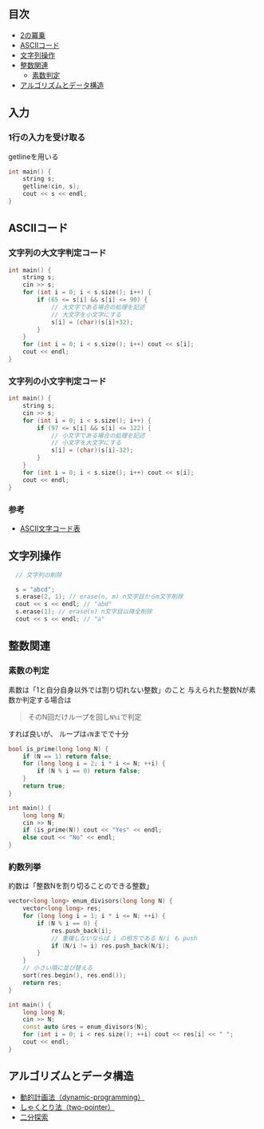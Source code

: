 ## 目次
- [2の冪乗](#2の冪乗)
- [ASCIIコード](#asciiコード)
- [文字列操作](#文字列操作)
- [整数関連](#整数関連)
  - [素数判定](#素数の判定)
- [アルゴリズムとデータ構造](#アルゴリズムとデータ構造)

## 入力
### 1行の入力を受け取る
getlineを用いる
```cpp
int main() {
    string s;
    getline(cin, s);
    cout << s << endl;
}
```

## ASCIIコード
### 文字列の大文字判定コード
```cpp
int main() {
    string s;
    cin >> s;
    for (int i = 0; i < s.size(); i++) {
        if (65 <= s[i] && s[i] <= 90) {
            // 大文字である場合の処理を記述
            // 大文字を小文字にする
            s[i] = (char)(s[i]+32);
        }
    }
    for (int i = 0; i < s.size(); i++) cout << s[i];
    cout << endl;
}
```

### 文字列の小文字判定コード
```cpp
int main() {
    string s;
    cin >> s;
    for (int i = 0; i < s.size(); i++) {
        if (97 <= s[i] && s[i] <= 122) {
            // 小文字である場合の処理を記述
            // 小文字を大文字にする
            s[i] = (char)(s[i]-32);
        }
    }
    for (int i = 0; i < s.size(); i++) cout << s[i];
    cout << endl;
}
```

### 参考
- [ASCII文字コード表](https://qiita.com/disapalt/items/7c816f8460c3969662f6)

## 文字列操作
```cpp
  // 文字列の削除

  s = "abcd";
  s.erase(2, 1); // erase(n, m) n文字目からm文字削除
  cout << s << endl; // "abd"
  s.erase(1); // erase(n) n文字目以降全削除
  cout << s << endl; // "a"
```

## 整数関連

### 素数の判定
素数は「1と自分自身以外では割り切れない整数」のこと
与えられた整数Nが素数か判定する場合は

> そのN回だけループを回し`N%i`で判定

すれば良いが、
ループは`√N`までで十分

```cpp
bool is_prime(long long N) {
    if (N == 1) return false;
    for (long long i = 2; i * i <= N; ++i) {
        if (N % i == 0) return false;
    }
    return true;
}

int main() {
    long long N;
    cin >> N;
    if (is_prime(N)) cout << "Yes" << endl;
    else cout << "No" << endl;
}
```

### 約数列挙
約数は「整数Nを割り切ることのできる整数」

```cpp
vector<long long> enum_divisors(long long N) {
    vector<long long> res;
    for (long long i = 1; i * i <= N; ++i) {
        if (N % i == 0) {
            res.push_back(i);
            // 重複しないならば i の相方である N/i も push
            if (N/i != i) res.push_back(N/i);
        }
    }
    // 小さい順に並び替える
    sort(res.begin(), res.end());
    return res;
}

int main() {
    long long N;
    cin >> N;
    const auto &res = enum_divisors(N);
    for (int i = 0; i < res.size(); ++i) cout << res[i] << " ";
    cout << endl;
}
```


## アルゴリズムとデータ構造
- [動的計画法（dynamic-programming）](./dynamic-programming/dynamic-programming.md)
- [しゃくとり法（two-pointer）](./two-pointer/two-pointer.md)
- [二分探索](./binary-search/binary-search.md)